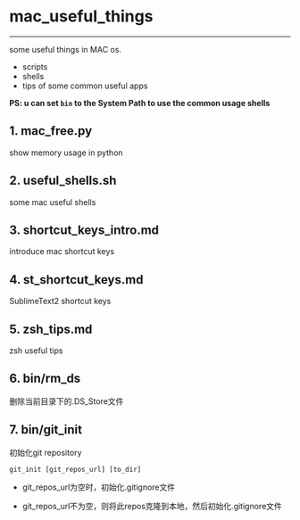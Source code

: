 # mac_useful_things

----

some useful things in MAC os.

- scripts
- shells
- tips of some common useful apps

**PS: u can set `bin` to the System Path to use the common usage shells**

## 1. mac_free.py

show memory usage in python

## 2. useful_shells.sh

some mac useful shells

## 3. shortcut_keys_intro.md

introduce mac shortcut keys

## 4. st_shortcut_keys.md

SublimeText2 shortcut keys

## 5. zsh_tips.md

zsh useful tips

## 6. bin/rm_ds

删除当前目录下的.DS_Store文件

## 7. bin/git_init

初始化git repository

	git_init [git_repos_url] [to_dir]

- git_repos_url为空时，初始化.gitignore文件

- git_repos_url不为空，则将此repos克隆到本地，然后初始化.gitignore文件
